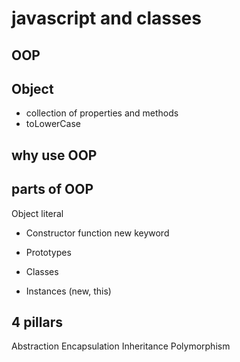# javascript and classes

## OOP

## Object
- collection of properties and methods
- toLowerCase

## why use OOP

## parts of OOP
Object literal 

- Constructor function new keyword

- Prototypes
- Classes
- Instances (new, this)


## 4 pillars
Abstraction
Encapsulation
Inheritance
Polymorphism